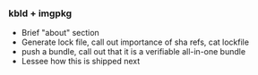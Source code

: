 ### kbld + imgpkg
- Brief "about" section
- Generate lock file, call out importance of sha refs, cat lockfile
- push a bundle, call out that it is a verifiable all-in-one bundle
- Lessee how this is shipped next